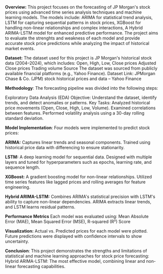 **Overview:**
This project focuses on the forecasting of JP Morgan's stock prices using advanced time series analysis techniques and machine learning models. The models include:
ARIMA for statistical trend analysis,
LSTM for capturing sequential patterns in stock prices,
XGBoost for handling non-linear relationships and complex interactions,
A Hybrid ARIMA-LSTM model for enhanced predictive performance.
The project aims to evaluate the strenghts and weakness of each model and provide accurate stock price predictions while analyzing the impact of historical market events.

**Dataset:**
The dataset used for this project is JP Morgan's historical stock data (2004–2024), which includes:
Open, High, Low, Close prices
Adjusted Close prices
Trading volume
Source
The dataset was sourced from publicly available financial platforms (e.g., Yahoo Finance).
Dataset Link: JPMorgan Chase & Co. (JPM) stock historical prices and data – Yahoo Finance 

**Methodology**:
The forecasting pipeline was divided into the following steps:

Exploratory Data Analysis (EDA)
Objective: Understand the dataset, identify trends, and detect anomalies or patterns.
Key Tasks:
Analyzed historical price movements (Open, Close, High, Low, Volume).
Examined correlations between features.
Performed volatility analysis using a 30-day rolling standard deviation.

**Model Implementation**:
Four models were implemented to predict stock prices:

**ARIMA:** Captures linear trends and seasonal components.
Trained using historical price data with differencing to ensure stationarity.

**LSTM:** A deep learning model for sequential data.
Designed with multiple layers and tuned for hyperparameters such as epochs, learning rate, and sequence length.

**XGBoost:** A gradient boosting model for non-linear relationships.
Utilized time series features like lagged prices and rolling averages for feature engineering.

**Hybrid ARIMA-LSTM:** Combines ARIMA's statistical precision with LSTM's ability to capture non-linear dependencies.
ARIMA extracts linear trends, and LSTM learns residual patterns.

**Performance Metrics**
Each model was evaluated using:
Mean Absolute Error (MAE),
Mean Squared Error (MSE),
R-squared (R²) Score

**Visualization:**
Actual vs. Predicted prices for each model were plotted.
Future predictions were displayed with confidence intervals to show uncertainty.

**Conclusion**:
This project demonstrates the strengths and limitations of statistical and machine learning approaches for stock price forecasting:
Hybrid ARIMA-LSTM: The most effective model, combining linear and non-linear forecasting capabilities.

 
